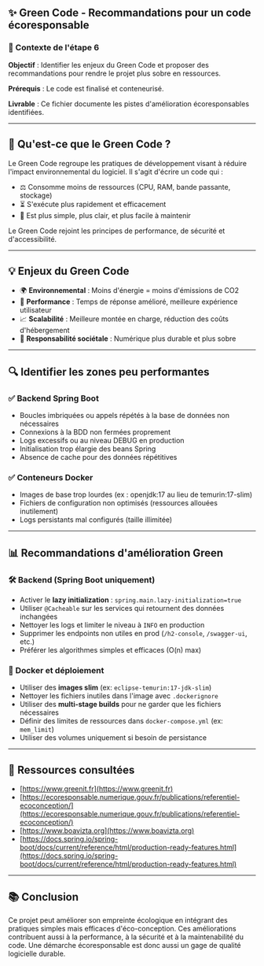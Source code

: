 ## ✨ Green Code - Recommandations pour un code écoresponsable

### 📅 Contexte de l'étape 6

**Objectif** : Identifier les enjeux du Green Code et proposer des recommandations pour rendre le projet plus sobre en ressources.

**Prérequis** : Le code est finalisé et conteneurisé.

**Livrable** : Ce fichier documente les pistes d'amélioration écoresponsables identifiées.

---

## 🌿 Qu'est-ce que le Green Code ?

Le Green Code regroupe les pratiques de développement visant à réduire l'impact environnemental du logiciel. Il s'agit d'écrire un code qui :

* ⚖️ Consomme moins de ressources (CPU, RAM, bande passante, stockage)
* ⏳ S'exécute plus rapidement et efficacement
* 📝 Est plus simple, plus clair, et plus facile à maintenir

Le Green Code rejoint les principes de performance, de sécurité et d'accessibilité.

---

## 💡 Enjeux du Green Code

* 🌍 **Environnemental** : Moins d'énergie = moins d'émissions de CO2
* 🚀 **Performance** : Temps de réponse amélioré, meilleure expérience utilisateur
* 📈 **Scalabilité** : Meilleure montée en charge, réduction des coûts d'hébergement
* 🤝 **Responsabilité sociétale** : Numérique plus durable et plus sobre

---

## 🔍 Identifier les zones peu performantes

### ✅ Backend Spring Boot

* Boucles imbriquées ou appels répétés à la base de données non nécessaires
* Connexions à la BDD non fermées proprement
* Logs excessifs ou au niveau DEBUG en production
* Initialisation trop élargie des beans Spring
* Absence de cache pour des données répétitives

### ✅ Conteneurs Docker

* Images de base trop lourdes (ex : openjdk:17 au lieu de temurin:17-slim)
* Fichiers de configuration non optimisés (ressources allouées inutilement)
* Logs persistants mal configurés (taille illimitée)

---

## 📊 Recommandations d'amélioration Green

### 🛠️ Backend (Spring Boot uniquement)

* Activer le **lazy initialization** : `spring.main.lazy-initialization=true`
* Utiliser `@Cacheable` sur les services qui retournent des données inchangées
* Nettoyer les logs et limiter le niveau à `INFO` en production
* Supprimer les endpoints non utiles en prod (`/h2-console`, `/swagger-ui`, etc.)
* Préférer les algorithmes simples et efficaces (O(n) max)

### 🚧 Docker et déploiement

* Utiliser des **images slim** (ex: `eclipse-temurin:17-jdk-slim`)
* Nettoyer les fichiers inutiles dans l'image avec `.dockerignore`
* Utiliser des **multi-stage builds** pour ne garder que les fichiers nécessaires
* Définir des limites de ressources dans `docker-compose.yml` (ex: `mem_limit`)
* Utiliser des volumes uniquement si besoin de persistance

---

## 📄 Ressources consultées

* [https://www.greenit.fr](https://www.greenit.fr)
* [https://ecoresponsable.numerique.gouv.fr/publications/referentiel-ecoconception/](https://ecoresponsable.numerique.gouv.fr/publications/referentiel-ecoconception/)
* [https://www.boavizta.org](https://www.boavizta.org)
* [https://docs.spring.io/spring-boot/docs/current/reference/html/production-ready-features.html](https://docs.spring.io/spring-boot/docs/current/reference/html/production-ready-features.html)

---

## 📚 Conclusion

Ce projet peut améliorer son empreinte écologique en intégrant des pratiques simples mais efficaces d'éco-conception. Ces améliorations contribuent aussi à la performance, à la sécurité et à la maintenabilité du code. Une démarche écoresponsable est donc aussi un gage de qualité logicielle durable.

